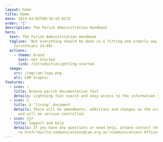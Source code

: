 ```yaml
---
layout: home
title: Home
date: 2023-03-02T09:10:19.017Z
order: "1"
description: The Parish Administration Handbook
hero:
  text: The Parish Administration Handbook
  tagline: ‘But everything should be done in a fitting and orderly way.’ (1
    Corinthians 14:40)
  actions:
    - theme: brand
      text: Get Started
      link: /introduction/getting-started
  image:
    src: /img/cam-logo.png
    alt: CAM Graphic
features:
  - icon: ⚡️
    title: Browse parish documentation fast
    details: Lightning fast search and easy access to the information your parish needs.
  - icon: 📝
    title: A ‘living’ document
    details: There will be amendments, additions and changes as the occasion demands
      and will be version controlled.
  - icon: 🙋🏻‍♂️
    title: Support and help
    details: If you have any questions or need help, please contact the Archdiocese
      <a href="mailto:communications@cam.org.au">Communications Office</a>.
---
```


<script setup>
  if (window.netlifyIdentity) {
    window.netlifyIdentity.on("init", user => {
      if (!user) {
        window.netlifyIdentity.on("login", () => {
          document.location.href = "/admin/";
        });
      }
    });
  }
</script>

